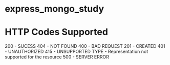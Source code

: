# express_mongo_study

# HTTP Codes Supported
200 - SUCESS
404 - NOT FOUND
400 - BAD REQUEST
201 - CREATED
401 - UNAUTHORIZED
415 - UNSUPPORTED TYPE - Representation not supported for the resource
500 - SERVER ERROR